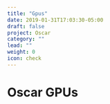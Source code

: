 ```yaml
---
title: "Gpus"
date: 2019-01-31T17:03:30-05:00
draft: false
project: Oscar
category: ""
lead: ""
weight: 0
icon: check
---
```


# Oscar GPUs
